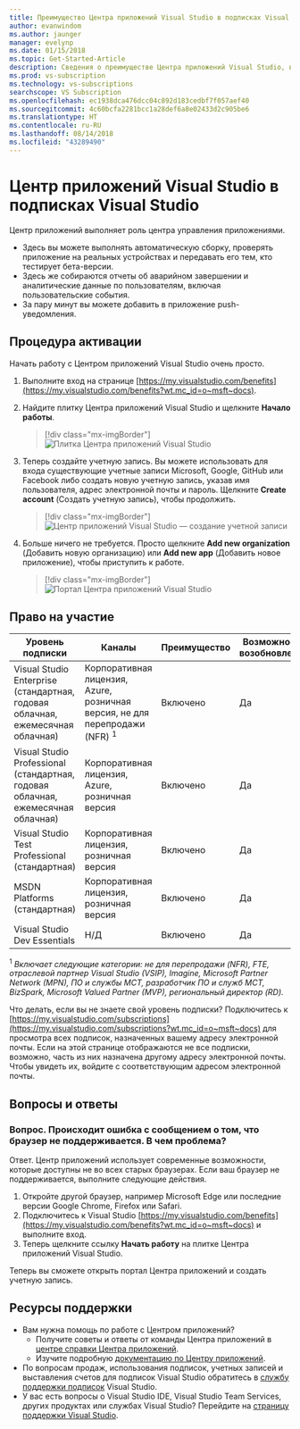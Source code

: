```yaml
---
title: Преимущество Центра приложений Visual Studio в подписках Visual Studio | Документация Майкрософт
author: evanwindom
ms.author: jaunger
manager: evelynp
ms.date: 01/15/2018
ms.topic: Get-Started-Article
description: Сведения о преимуществе Центра приложений Visual Studio, включенном в подписки Visual Studio.
ms.prod: vs-subscription
ms.technology: vs-subscriptions
searchscope: VS Subscription
ms.openlocfilehash: ec1938dca476dcc04c892d183cedbf7f057aef40
ms.sourcegitcommit: 4c60bcfa2281bcc1a28def6a8e02433d2c905be6
ms.translationtype: HT
ms.contentlocale: ru-RU
ms.lasthandoff: 08/14/2018
ms.locfileid: "43289490"
---
```

# <a name="visual-studio-app-center-in-visual-studio-subscriptions"></a>Центр приложений Visual Studio в подписках Visual Studio

Центр приложений выполняет роль центра управления приложениями.

-  Здесь вы можете выполнять автоматическую сборку, проверять приложение на реальных устройствах и передавать его тем, кто тестирует бета-версии.
-  Здесь же собираются отчеты об аварийном завершении и аналитические данные по пользователям, включая пользовательские события.
-  За пару минут вы можете добавить в приложение push-уведомления.

## <a name="activation-steps"></a>Процедура активации
Начать работу с Центром приложений Visual Studio очень просто.
1.  Выполните вход на странице [https://my.visualstudio.com/benefits](https://my.visualstudio.com/benefits?wt.mc_id=o~msft~docs).

2. Найдите плитку Центра приложений Visual Studio и щелкните **Начало работы**.
    > [!div class="mx-imgBorder"]
    > ![Плитка Центра приложений Visual Studio](_img/vs-app-center/vs-app-center-tile.png)

3. Теперь создайте учетную запись.  Вы можете использовать для входа существующие учетные записи Microsoft, Google, GitHub или Facebook либо создать новую учетную запись, указав имя пользователя, адрес электронной почты и пароль.  Щелкните **Create account** (Создать учетную запись), чтобы продолжить.
    > [!div class="mx-imgBorder"]
    > ![Центр приложений Visual Studio — создание учетной записи](_img/vs-app-center/vs-app-center-create-account.png)

4. Больше ничего не требуется.  Просто щелкните **Add new organization** (Добавить новую организацию) или **Add new app** (Добавить новое приложение), чтобы приступить к работе.
    > [!div class="mx-imgBorder"]
    > ![Портал Центра приложений Visual Studio](_img/vs-app-center/vs-app-center-portal.png)

## <a name="eligibility"></a>Право на участие
| Уровень подписки                                                 |     Каналы                                            | Преимущество                                                          | Возможность возобновления    |
|--------------------------------------------------------------------|---------------------------------------------------------|------------------------------------------------------------------|---------------|
| Visual Studio Enterprise (стандартная, годовая облачная, ежемесячная облачная)   | Корпоративная лицензия, Azure, розничная версия, не для перепродажи (NFR) <sup>1</sup> | Включено       |  Да          |
| Visual Studio Professional (стандартная, годовая облачная, ежемесячная облачная) | Корпоративная лицензия, Azure, розничная версия                                       | Включено                                                            |Да |
| Visual Studio Test Professional (стандартная)                         | Корпоративная лицензия, розничная версия                                              | Включено                                                            |Да |
| MSDN Platforms (стандартная)                                          | Корпоративная лицензия, розничная версия                                              | Включено                                                            |Да |
| Visual Studio Dev Essentials | Н/Д  | Включено                                                            |Да |


<sup>1</sup> *Включает следующие категории: не для перепродажи (NFR), FTE, отраслевой партнер Visual Studio (VSIP), Imagine, Microsoft Partner Network (MPN), ПО и службы MCT, разработчик ПО и служб MCT, BizSpark, Microsoft Valued Partner (MVP), региональный директор (RD).*

Что делать, если вы не знаете свой уровень подписки?  Подключитесь к [https://my.visualstudio.com/subscriptions](https://my.visualstudio.com/subscriptions?wt.mc_id=o~msft~docs) для просмотра всех подписок, назначенных вашему адресу электронной почты. Если на этой странице отображаются не все подписки, возможно, часть из них назначена другому адресу электронной почты.  Чтобы увидеть их, войдите с соответствующим адресом электронной почты.

## <a name="frequently-asked-questions"></a>Вопросы и ответы

### <a name="q--i-get-an-error-that-my-browser-is-unsupported--whats-wrong"></a>Вопрос. Происходит ошибка с сообщением о том, что браузер не поддерживается.  В чем проблема?
Ответ. Центр приложений использует современные возможности, которые доступны не во всех старых браузерах.  Если ваш браузер не поддерживается, выполните следующие действия.
1.  Откройте другой браузер, например Microsoft Edge или последние версии Google Chrome, Firefox или Safari.
2.  Подключитесь к Visual Studio [https://my.visualstudio.com/benefits](https://my.visualstudio.com/benefits?wt.mc_id=o~msft~docs) и выполните вход.
3.  Теперь щелкните ссылку **Начать работу** на плитке Центра приложений Visual Studio.

Теперь вы сможете открыть портал Центра приложений и создать учетную запись.

## <a name="support-resources"></a>Ресурсы поддержки
-  Вам нужна помощь по работе с Центром приложений?
    - Получите советы и ответы от команды Центра приложений в [центре справки Центра приложений](https://intercom.help/appcenter/).
    - Изучите подробную [документацию по Центру приложений](/appcenter/).
-  По вопросам продаж, использования подписок, учетных записей и выставления счетов для подписок Visual Studio обратитесь в [службу поддержки подписок](https://visualstudio.microsoft.com/subscriptions/support/) Visual Studio.
-  У вас есть вопросы о Visual Studio IDE, Visual Studio Team Services, других продуктах или службах Visual Studio?  Перейдите на [страницу поддержки Visual Studio](https://visualstudio.microsoft.com/support/).